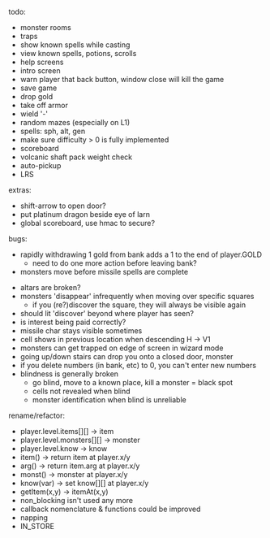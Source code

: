 todo:
- monster rooms
- traps
- show known spells while casting
- view known spells, potions, scrolls
- help screens
- intro screen
- warn player that back button, window close will kill the game
- save game
- drop gold
- take off armor
- wield '-'
- random mazes (especially on L1)
- spells: sph, alt, gen
- make sure difficulty > 0 is fully implemented
- scoreboard
- volcanic shaft pack weight check
- auto-pickup
- LRS

extras:
- shift-arrow to open door?
- put platinum dragon beside eye of larn
- global scoreboard, use hmac to secure?

bugs:
* rapidly withdrawing 1 gold from bank adds a 1 to the end of player.GOLD
  - need to do one more action before leaving bank?
* monsters move before missile spells are complete
- altars are broken?
- monsters 'disappear' infrequently when moving over specific squares
  - if you (re?)discover the square, they will always be visible again
- should lit 'discover' beyond where player has seen?
- is interest being paid correctly?
- missile char stays visible sometimes
- cell shows in previous location when descending H -> V1
- monsters can get trapped on edge of screen in wizard mode
- going up/down stairs can drop you onto a closed door, monster
- if you delete numbers (in bank, etc) to 0, you can't enter new numbers
- blindness is generally broken
  - go blind, move to a known place, kill a monster = black spot
  - cells not revealed when blind
  - monster identification when blind is unreliable

rename/refactor:
- player.level.items[][] -> item
- player.level.monsters[][] -> monster
- player.level.know -> know
- item() -> return item at player.x/y
- arg() -> return item.arg at player.x/y
- monst() -> monster at player.x/y
- know(var) -> set know[][] at player.x/y
- getItem(x,y) -> itemAt(x,y)
- non_blocking isn't used any more
- callback nomenclature & functions could be improved
- napping
- IN_STORE
